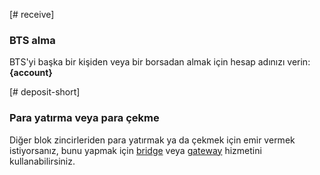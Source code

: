 [# receive]

### BTS alma

BTS'yi başka bir kişiden veya bir borsadan almak için hesap adınızı verin: **{account}**

[# deposit-short]

### Para yatırma veya para çekme

Diğer blok zincirleriden para yatırmak ya da çekmek için emir vermek istiyorsanız, bunu yapmak için [bridge](introduction/bridges_gateways) veya [gateway](introduction/bridges_gateways) hizmetini kullanabilirsiniz.